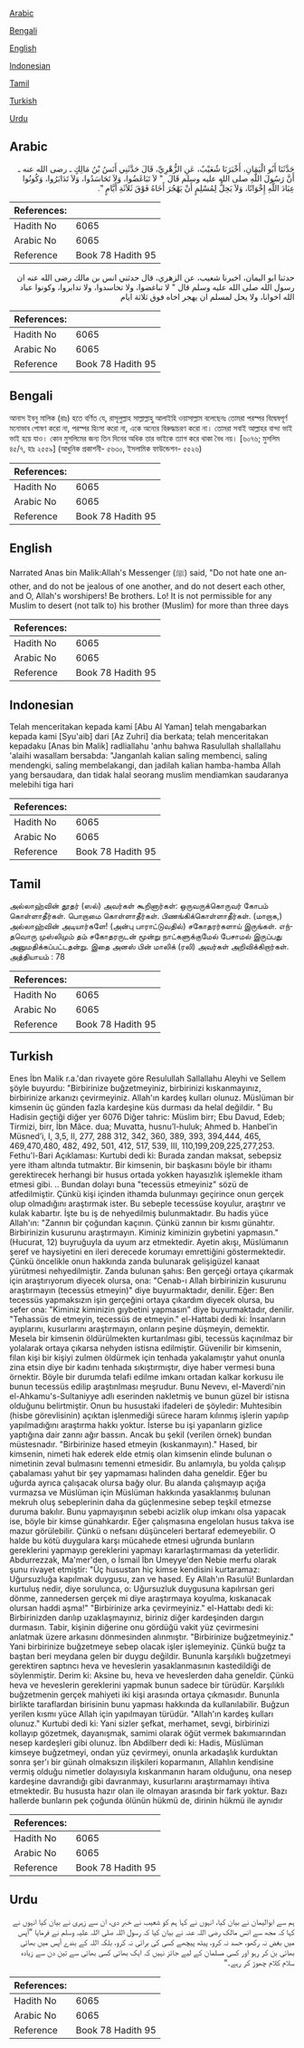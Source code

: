[Arabic](#arabic)

[Bengali](#bengali)

[English](#english)

[Indonesian](#indonesian)

[Tamil](#tamil)

[Turkish](#turkish)

[Urdu](#urdu)

## Arabic


<div dir="rtl" lang="ar" style={{fontSize:'larger',backgroundColor:'#f8f9fa',padding:20}}>
حَدَّثَنَا أَبُو الْيَمَانِ، أَخْبَرَنَا شُعَيْبٌ، عَنِ الزُّهْرِيِّ، قَالَ حَدَّثَنِي أَنَسُ بْنُ مَالِكٍ ـ رضى الله عنه ـ أَنَّ رَسُولَ اللَّهِ صلى الله عليه وسلم قَالَ ‏ "‏ لاَ تَبَاغَضُوا، وَلاَ تَحَاسَدُوا، وَلاَ تَدَابَرُوا، وَكُونُوا عِبَادَ اللَّهِ إِخْوَانًا، وَلاَ يَحِلُّ لِمُسْلِمٍ أَنْ يَهْجُرَ أَخَاهُ فَوْقَ ثَلاَثَةِ أَيَّامٍ ‏"‏‏.‏
</div>
<div style={{backgroundColor:'#f8f9fa',padding:20, marginBottom: 10}}><table> <thead> <tr> <th>References:</th> <th></th> </tr> </thead> <tbody><tr><td>Hadith No</td><td>6065</td></tr><tr><td>Arabic No</td><td>6065</td></tr><tr><td>Reference</td><td>Book 78 Hadith 95</td></tr></tbody></table></div>


<div dir="rtl" lang="ar" style={{fontSize:'larger',backgroundColor:'#f8f9fa',padding:20}}>
حدثنا ابو اليمان، اخبرنا شعيب، عن الزهري، قال حدثني انس بن مالك رضى الله عنه ان رسول الله صلى الله عليه وسلم قال " لا تباغضوا، ولا تحاسدوا، ولا تدابروا، وكونوا عباد الله اخوانا، ولا يحل لمسلم ان يهجر اخاه فوق ثلاثة ايام
</div>
<div style={{backgroundColor:'#f8f9fa',padding:20, marginBottom: 10}}><table> <thead> <tr> <th>References:</th> <th></th> </tr> </thead> <tbody><tr><td>Hadith No</td><td>6065</td></tr><tr><td>Arabic No</td><td>6065</td></tr><tr><td>Reference</td><td>Book 78 Hadith 95</td></tr></tbody></table></div>

## Bengali


<div dir="ltr" lang="bn" style={{fontSize:'larger',backgroundColor:'#f8f9fa',padding:20}}>
আনাস ইবনু মালিক (রাঃ) হতে বর্ণিত যে, রাসূলুল্লাহ সাল্লাল্লাহু আলাইহি ওয়াসাল্লাম বলেছেনঃ তোমরা পরস্পর বিদ্বেষপূর্ণ মনোভাব পোষণ করো না, পরস্পর হিংসা করো না, একে অন্যের বিরুদ্ধাচরণ করো না। তোমরা সবাই আল্লাহর বান্দা ভাই ভাই হয়ে যাও। কোন মুসলিমের জন্য তিন দিনের অধিক তার ভাইকে ত্যাগ করে থাকা বৈধ নয়। [৬০৭৬; মুসলিম ৪৫/৭, হাঃ ২৫৫৯] (আধুনিক প্রকাশনী- ৫৬৩০, ইসলামিক ফাউন্ডেশন- ৫৫২৬)
</div>
<div style={{backgroundColor:'#f8f9fa',padding:20, marginBottom: 10}}><table> <thead> <tr> <th>References:</th> <th></th> </tr> </thead> <tbody><tr><td>Hadith No</td><td>6065</td></tr><tr><td>Arabic No</td><td>6065</td></tr><tr><td>Reference</td><td>Book 78 Hadith 95</td></tr></tbody></table></div>

## English


<div dir="ltr" lang="en" style={{fontSize:'larger',backgroundColor:'#f8f9fa',padding:20}}>
Narrated Anas bin Malik:Allah's Messenger (ﷺ) said, "Do not hate one another, and do not be jealous of one another, and do not desert each other, and O, Allah's worshipers! Be brothers. Lo! It is not permissible for any Muslim to desert (not talk to) his brother (Muslim) for more than three days
</div>
<div style={{backgroundColor:'#f8f9fa',padding:20, marginBottom: 10}}><table> <thead> <tr> <th>References:</th> <th></th> </tr> </thead> <tbody><tr><td>Hadith No</td><td>6065</td></tr><tr><td>Arabic No</td><td>6065</td></tr><tr><td>Reference</td><td>Book 78 Hadith 95</td></tr></tbody></table></div>

## Indonesian


<div dir="ltr" lang="id" style={{fontSize:'larger',backgroundColor:'#f8f9fa',padding:20}}>
Telah menceritakan kepada kami [Abu Al Yaman] telah mengabarkan kepada kami [Syu'aib] dari [Az Zuhri] dia berkata; telah menceritakan kepadaku [Anas bin Malik] radliallahu 'anhu bahwa Rasulullah shallallahu 'alaihi wasallam bersabda: "Janganlah kalian saling membenci, saling mendengki, saling membelakangi, dan jadilah kalian hamba-hamba Allah yang bersaudara, dan tidak halal seorang muslim mendiamkan saudaranya melebihi tiga hari
</div>
<div style={{backgroundColor:'#f8f9fa',padding:20, marginBottom: 10}}><table> <thead> <tr> <th>References:</th> <th></th> </tr> </thead> <tbody><tr><td>Hadith No</td><td>6065</td></tr><tr><td>Arabic No</td><td>6065</td></tr><tr><td>Reference</td><td>Book 78 Hadith 95</td></tr></tbody></table></div>

## Tamil


<div dir="ltr" lang="ta" style={{fontSize:'larger',backgroundColor:'#f8f9fa',padding:20}}>
அல்லாஹ்வின் தூதர் (ஸல்) அவர்கள் கூறினார்கள்: ஒருவருக்கொருவர் கோபம் கொள்ளாதீர்கள். பொறாமை கொள்ளாதீர்கள். பிணங்கிக்கொள்ளாதீர்கள். (மாறாக,) அல்லாஹ்வின் அடியார்களே! (அன்பு பாராட்டுவதில்) சகோதரர்களாய் இருங்கள். எந்தவொரு முஸ்லிமும் தம் சகோதரருடன் மூன்று நாட்களுக்குமேல் பேசாமல் இருப்பது அனுமதிக்கப்பட்டதன்று. இதை அனஸ் பின் மாலிக் (ரலி) அவர்கள் அறிவிக்கிறார்கள். அத்தியாயம் : 78
</div>
<div style={{backgroundColor:'#f8f9fa',padding:20, marginBottom: 10}}><table> <thead> <tr> <th>References:</th> <th></th> </tr> </thead> <tbody><tr><td>Hadith No</td><td>6065</td></tr><tr><td>Arabic No</td><td>6065</td></tr><tr><td>Reference</td><td>Book 78 Hadith 95</td></tr></tbody></table></div>

## Turkish


<div dir="ltr" lang="tr" style={{fontSize:'larger',backgroundColor:'#f8f9fa',padding:20}}>
Enes İbn Malik r.a.'dan rivayete göre Resulullah Sallallahu Aleyhi ve Sellem şöyle buyurdu: "Birbirinize buğzetmeyiniz, birbirinizi kıskanmayınız, birbirinize arkanızı çevirmeyiniz. Allah'ın kardeş kulları olunuz. Müslüman bir kimsenin üç günden fazla kardeşine küs durması da helal değildir. " Bu Hadisin geçtiği diğer yer 6076 Diğer tahric: Müslim birr; Ebu Davud, Edeb; Tirmizi, birr, İbn Mâce. dua; Muvatta, husnu’l-huluk; Ahmed b. Hanbel’in Müsned’i, I, 3,5, II, 277, 288 312, 342, 360, 389, 393, 394,444, 465, 469,470,480, 482, 492, 501, 412, 517, 539, III, 110,199,209,225,277,253. Fethu'l-Bari Açıklaması: Kurtubi dedi ki: Burada zandan maksat, sebepsiz yere itham altında tutmaktır. Bir kimsenin, bir başkasını böyle bir ithamı gerektirecek herhangi bir husus ortada yokken hayasızlık işlemekle itham etmesi gibi. .. Bundan dolayı buna "tecessüs etmeyiniz" sözü de atfedilmiştir. Çünkü kişi içinden ithamda bulunmayı geçirince onun gerçek olup olmadığını araştırmak ister. Bu sebeple tecessüse koyulur, araştırır ve kulak kabartır. İşte bu iş de nehyedilmiş bulunmaktadır. Bu hadis yüce Allah'ın: "Zannın bir çoğundan kaçının. Çünkü zannın bir kısmı günahtır. Birbirinizin kusurunu araştırmayın. Kiminiz kiminizin gıybetini yapmasın."(Hucurat, 12) buyruğuyla da uyum arz etmektedir. Ayetin akışı, Müslümanın şeref ve haysiyetini en ileri derecede korumayı emrettiğini göstermektedir. Çünkü öncelikle onun hakkında zanda bulunarak gelişigüzel kanaat yürütmesi nehyedilmiştir. Zanda bulunan şahıs: Ben gerçeği ortaya çıkarmak için araştırıyorum diyecek olursa, ona: "Cenab-ı Allah birbirinizin kusurunu araştırmayın (tecessüs etmeyin)" diye buyurmaktadır, denilir. Eğer: Ben tecessüs yapmaksızın işin gerçeğini ortaya çıkardım diyecek olursa, bu sefer ona: "Kiminiz kiminizin gıybetini yapmasın" diye buyurmaktadır, denilir. "Tehassüs de etmeyin, tecessüs de etmeyin." el-Hattabi dedi ki: İnsanların ayıplarını, kusurlarını araştırmayın, onların peşine düşmeyin, demektir. Mesela bir kimsenin öldürülmekten kurtarılması gibi, tecessüs kaçınılmaz bir yolalarak ortaya çıkarsa nehyden istisna edilmiştir. Güvenilir bir kimsenin, filan kişi bir kişiyi zulmen öldürmek için tenhada yakalamıştır yahut onunla zina etsin diye bir kadını tenhada sıkıştırmıştır, diye haber vermesi buna örnektir. Böyle bir durumda telafi edilme imkanı ortadan kalkar korkusu ile bunun tecessüs edilip araştınlması meşrudur. Bunu Nevevı, el-Maverdi'nin el-Ahkamu's-Sultaniyye adlı eserinden nakletmiş ve bunun güzel bir istisna olduğunu belirtmiştir. Onun bu husustaki ifadeleri de şöyledir: Muhtesibin (hisbe görevlisinin) açıktan işlenmediği sürece haram kılınmış işlerin yapılıp yapılmadığını araştırma hakkı yoktur. İsterse bu işi yapanların gizlice yaptığına dair zannı ağır bassın. Ancak bu şekil (verilen örnek) bundan müstesnadır. "Birbirinize hased etmeyin (kıskanmayın)." Hased, bir kimsenin, nimeti hak ederek elde etmiş olan kimsenin elinde bulunan o nimetinin zeval bulmasını temenni etmesidir. Bu anlamıyla, bu yolda çalışıp çabalaması yahut bir şey yapmaması halinden daha geneldir. Eğer bu uğurda ayrıca çalışacak olursa bağy olur. Bu alanda çalışmayıp açığa vurmazsa ve Müslüman için Müslüman hakkında yasaklanmış bulunan mekruh oluş sebeplerinin daha da güçlenmesine sebep teşkil etmezse duruma bakılır. Bunu yapmayışının sebebi acizlik olup imkanı olsa yapacak ise, böyle bir kimse günahkardır. Eğer çalışmasına engelolan husus takva ise mazur görülebilir. Çünkü o nefsanı düşünceleri bertaraf edemeyebilir. O halde bu kötü duygulara karşı mücahede etmesi uğrunda bunların gereklerini yapmayıp gereklerini yapmayı kararlaştırmaması da yeterlidir. Abdurrezzak, Ma'mer'den, o İsmail İbn Umeyye'den Nebie merfu olarak şunu rivayet etmiştir: "Üç husustan hiç kimse kendisini kurtaramaz: Uğursuzluğa kapılmak duygusu, zan ve hased. Ey Allah'ın Rasulü! Bunlardan kurtuluş nedir, diye sorulunca, o: Uğursuzluk duygusuna kapılırsan geri dönme, zannedersen gerçek mi diye araştırmaya koyulma, kıskanacak olursan haddi aşma!" "Birbirinize arka çevirmeyiniz." el-Hattabı dedi ki: Birbirinizden darılıp uzaklaşmayınız, biriniz diğer kardeşinden dargın durmasın. Tabir, kişinin diğerine onu gördüğü vakit yüz çevirmesini anlatmak üzere arkasını dönmesinden alınmıştır. "Birbirinize buğzetmeyiniz." Yani birbirinize buğzetmeye sebep olacak işler işlemeyiniz. Çünkü buğz ta baştan beri meydana gelen bir duygu değildir. Bununla karşılıklı buğzetmeyi gerektiren saptıncı heva ve heveslerin yasaklanmasının kastedildiği de söylenmiştir. Derim ki: Aksine bu, heva ve heveslerden daha geneldir. Çünkü heva ve heveslerin gereklerini yapmak bunun sadece bir türüdür. Karşılıklı buğzetmenin gerçek mahiyeti iki kişi arasında ortaya çıkmasıdır. Bununla birlikte taraflardan birisinin bunu yapması hakkında da kullanılabilir. Buğzun yerilen kısmı yüce Allah için yapılmayan türüdür. "Allah'ın kardeş kulları olunuz." Kurtubi dedi ki: Yani sizler şefkat, merhamet, sevgi, birbirinizi kollayıp gözetmek, dayanışmak, samimi olarak öğüt vermek bakımıarından nesep kardeşleri gibi olunuz. İbn Abdilberr dedi ki: Hadis, Müslüman kimseye buğzetmeyi, ondan yüz çevirmeyi, onunla arkadaşlık kurduktan sonra şer'ı bir günah olmaksızın ilişkileri koparmanın, Allahlın kendisine vermiş olduğu nimetler dolayısıyla kıskanmanın haram olduğunu, ona nesep kardeşine davrandığı gibi davranmayı, kusurlarını araştırmamayı ihtiva etmektedir. Bu hususta hazır olan ile olmayan arasında bir fark yoktur. Bazı hallerde bunların pek çoğunda ölünün hükmü de, dirinin hükmü ile aynıdır
</div>
<div style={{backgroundColor:'#f8f9fa',padding:20, marginBottom: 10}}><table> <thead> <tr> <th>References:</th> <th></th> </tr> </thead> <tbody><tr><td>Hadith No</td><td>6065</td></tr><tr><td>Arabic No</td><td>6065</td></tr><tr><td>Reference</td><td>Book 78 Hadith 95</td></tr></tbody></table></div>

## Urdu


<div dir="rtl" lang="ur" style={{fontSize:'larger',backgroundColor:'#f8f9fa',padding:20}}>
ہم سے ابوالیمان نے بیان کیا، انہوں نے کہا ہم کو شعیب نے خبر دی، ان سے زہری نے بیان کیا انہوں نے کہا کہ مجھ سے انس مالک رضی اللہ عنہ نے بیان کیا کہ رسول اللہ صلی اللہ علیہ وسلم نے فرمایا ”آپس میں بغض نہ رکھو، حسد نہ کرو، پیٹھ پیچھے کسی کی برائی نہ کرو، بلکہ اللہ کے بندے آپس میں بھائی بھائی بن کر رہو اور کسی مسلمان کے لیے جائز نہیں کہ ایک بھائی کسی بھائی سے تین دن سے زیادہ سلام کلام چھوڑ کر رہے۔“
</div>
<div style={{backgroundColor:'#f8f9fa',padding:20, marginBottom: 10}}><table> <thead> <tr> <th>References:</th> <th></th> </tr> </thead> <tbody><tr><td>Hadith No</td><td>6065</td></tr><tr><td>Arabic No</td><td>6065</td></tr><tr><td>Reference</td><td>Book 78 Hadith 95</td></tr></tbody></table></div>